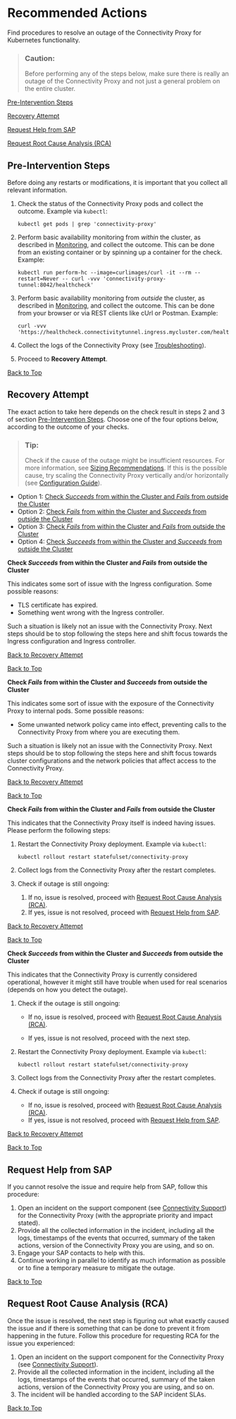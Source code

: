 <!-- loioaec9009a8c044101b34d532a5770dffc -->

# Recommended Actions

Find procedures to resolve an outage of the Connectivity Proxy for Kubernetes functionality.

> ### Caution:  
> Before performing any of the steps below, make sure there is really an outage of the Connectivity Proxy and not just a general problem on the entire cluster.

[Pre-Intervention Steps](recommended-actions-aec9009.md#loioaec9009a8c044101b34d532a5770dffc__pre)

[Recovery Attempt](recommended-actions-aec9009.md#loioaec9009a8c044101b34d532a5770dffc__recovery)

[Request Help from SAP](recommended-actions-aec9009.md#loioaec9009a8c044101b34d532a5770dffc__help)

[Request Root Cause Analysis \(RCA\)](recommended-actions-aec9009.md#loioaec9009a8c044101b34d532a5770dffc__rca)



<a name="loioaec9009a8c044101b34d532a5770dffc__pre"/>

## Pre-Intervention Steps

Before doing any restarts or modifications, it is important that you collect all relevant information.

1.  Check the status of the Connectivity Proxy pods and collect the outcome. Example via `kubectl`:

    ```
    kubectl get pods | grep 'connectivity-proxy'
    ```

2.  Perform basic availability monitoring from *within* the cluster, as described in [Monitoring](monitoring-0097891.md), and collect the outcome. This can be done from an existing container or by spinning up a container for the check. Example:

    ```
    kubectl run perform-hc --image=curlimages/curl -it --rm --restart=Never -- curl -vvv 'connectivity-proxy-tunnel:8042/healthcheck'
    ```

3.  Perform basic availability monitoring from *outside* the cluster, as described in [Monitoring](monitoring-0097891.md), and collect the outcome. This can be done from your browser or via REST clients like cUrl or Postman. Example:

    ```
    curl -vvv 'https://healthcheck.connectivitytunnel.ingress.mycluster.com/healthcheck'
    ```

4.  Collect the logs of the Connectivity Proxy \(see [Troubleshooting](troubleshooting-e7a04d9.md)\).
5.  Proceed to **Recovery Attempt**.

[Back to Top](recommended-actions-aec9009.md#loioaec9009a8c044101b34d532a5770dffc__top)



<a name="loioaec9009a8c044101b34d532a5770dffc__recovery"/>

## Recovery Attempt

The exact action to take here depends on the check result in steps 2 and 3 of section [Pre-Intervention Steps](recommended-actions-aec9009.md#loioaec9009a8c044101b34d532a5770dffc__pre). Choose one of the four options below, according to the outcome of your checks.

> ### Tip:  
> Check if the cause of the outage might be insufficient resources. For more information, see [Sizing Recommendations](sizing-recommendations-204822a.md). If this is the possible cause, try scaling the Connectivity Proxy vertically and/or horizontally \(see [Configuration Guide](configuration-guide-eaa8204.md)\).

-   Option 1: [Check *Succeeds* from within the Cluster and *Fails* from outside the Cluster](recommended-actions-aec9009.md#loioaec9009a8c044101b34d532a5770dffc__succeed_fail)
-   Option 2: [Check *Fails* from within the Cluster and *Succeeds* from outside the Cluster](recommended-actions-aec9009.md#loioaec9009a8c044101b34d532a5770dffc__fail_succeed)
-   Option 3: [Check *Fails* from within the Cluster and *Fails* from outside the Cluster](recommended-actions-aec9009.md#loioaec9009a8c044101b34d532a5770dffc__fail_fail)
-   Option 4: [Check *Succeeds* from within the Cluster and *Succeeds* from outside the Cluster](recommended-actions-aec9009.md#loioaec9009a8c044101b34d532a5770dffc__succeed_succeed)

**Check *Succeeds* from within the Cluster and *Fails* from outside the Cluster**

This indicates some sort of issue with the Ingress configuration. Some possible reasons:

-   TLS certificate has expired.
-   Something went wrong with the Ingress controller.

Such a situation is likely not an issue with the Connectivity Proxy. Next steps should be to stop following the steps here and shift focus towards the Ingress configuration and Ingress controller.

[Back to Recovery Attempt](recommended-actions-aec9009.md#loioaec9009a8c044101b34d532a5770dffc__recovery)

[Back to Top](recommended-actions-aec9009.md#loioaec9009a8c044101b34d532a5770dffc__top)

**Check *Fails* from within the Cluster and *Succeeds* from outside the Cluster**

This indicates some sort of issue with the exposure of the Connectivity Proxy to internal pods. Some possible reasons:

-   Some unwanted network policy came into effect, preventing calls to the Connectivity Proxy from where you are executing them.

Such a situation is likely not an issue with the Connectivity Proxy. Next steps should be to stop following the steps here and shift focus towards cluster configurations and the network policies that affect access to the Connectivity Proxy.

[Back to Recovery Attempt](recommended-actions-aec9009.md#loioaec9009a8c044101b34d532a5770dffc__recovery)

[Back to Top](recommended-actions-aec9009.md#loioaec9009a8c044101b34d532a5770dffc__top)

**Check *Fails* from within the Cluster and *Fails* from outside the Cluster**

This indicates that the Connectivity Proxy itself is indeed having issues. Please perform the following steps:

1.  Restart the Connectivity Proxy deployment. Example via `kubectl`:

    ```
    kubectl rollout restart statefulset/connectivity-proxy
    ```

2.  Collect logs from the Connectivity Proxy after the restart completes.
3.  Check if outage is still ongoing:
    1.  If no, issue is resolved, proceed with [Request Root Cause Analysis \(RCA\)](recommended-actions-aec9009.md#loioaec9009a8c044101b34d532a5770dffc__rca).
    2.  If yes, issue is not resolved, proceed with [Request Help from SAP](recommended-actions-aec9009.md#loioaec9009a8c044101b34d532a5770dffc__help).


[Back to Recovery Attempt](recommended-actions-aec9009.md#loioaec9009a8c044101b34d532a5770dffc__recovery)

[Back to Top](recommended-actions-aec9009.md#loioaec9009a8c044101b34d532a5770dffc__top)

**Check *Succeeds* from within the Cluster and *Succeeds* from outside the Cluster**

This indicates that the Connectivity Proxy is currently considered operational, however it might still have trouble when used for real scenarios \(depends on how you detect the outage\).

1.  Check if the outage is still ongoing:
    -   If no, issue is resolved, proceed with [Request Root Cause Analysis \(RCA\)](recommended-actions-aec9009.md#loioaec9009a8c044101b34d532a5770dffc__rca).

    -   If yes, issue is not resolved, proceed with the next step.


2.  Restart the Connectivity Proxy deployment. Example via `kubectl`:

    ```
    kubectl rollout restart statefulset/connectivity-proxy
    ```

3.  Collect logs from the Connectivity Proxy after the restart completes.
4.  Check if outage is still ongoing:
    -   If no, issue is resolved, proceed with [Request Root Cause Analysis \(RCA\)](recommended-actions-aec9009.md#loioaec9009a8c044101b34d532a5770dffc__rca).
    -   If yes, issue is not resolved, proceed with [Request Help from SAP](recommended-actions-aec9009.md#loioaec9009a8c044101b34d532a5770dffc__help).


[Back to Recovery Attempt](recommended-actions-aec9009.md#loioaec9009a8c044101b34d532a5770dffc__recovery)

[Back to Top](recommended-actions-aec9009.md#loioaec9009a8c044101b34d532a5770dffc__top)



<a name="loioaec9009a8c044101b34d532a5770dffc__help"/>

## Request Help from SAP

If you cannot resolve the issue and require help from SAP, follow this procedure:

1.  Open an incident on the support component \(see [Connectivity Support](connectivity-support-e5580c5.md)\) for the Connectivity Proxy \(with the appropriate priority and impact stated\).
2.  Provide all the collected information in the incident, including all the logs, timestamps of the events that occurred, summary of the taken actions, version of the Connectivity Proxy you are using, and so on.
3.  Engage your SAP contacts to help with this.
4.  Continue working in parallel to identify as much information as possible or to fine a temporary measure to mitigate the outage.

[Back to Top](recommended-actions-aec9009.md#loioaec9009a8c044101b34d532a5770dffc__top)



<a name="loioaec9009a8c044101b34d532a5770dffc__rca"/>

## Request Root Cause Analysis \(RCA\)

Once the issue is resolved, the next step is figuring out what exactly caused the issue and if there is something that can be done to prevent it from happening in the future. Follow this procedure for requesting RCA for the issue you experienced:

1.  Open an incident on the support component for the Connectivity Proxy \(see [Connectivity Support](connectivity-support-e5580c5.md)\).
2.  Provide all the collected information in the incident, including all the logs, timestamps of the events that occurred, summary of the taken actions, version of the Connectivity Proxy you are using, and so on.
3.  The incident will be handled according to the SAP incident SLAs.

[Back to Top](recommended-actions-aec9009.md#loioaec9009a8c044101b34d532a5770dffc__top)

